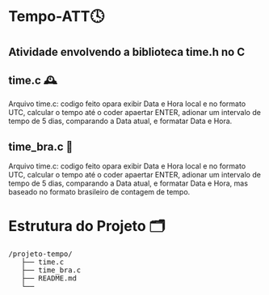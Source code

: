 <body>
<h1>Tempo-ATT🕓</h1>
  
<h2>Atividade envolvendo a biblioteca time.h no C </h2>

<h2>time.c 🕰️</h2>
<p>Arquivo time.c: codigo feito opara exibir Data e Hora local e no formato UTC, calcular o tempo até o coder apaertar ENTER, adionar um intervalo de tempo de 5 dias, comparando a Data atual, e formatar Data e Hora.</p>

<h2>time_bra.c 📅</h2>
<p>Arquivo time.c: codigo feito opara exibir Data e Hora local e no formato UTC, calcular o tempo até o coder apaertar ENTER, adionar um intervalo de tempo de 5 dias, comparando a Data atual, e formatar Data e Hora, mas baseado no formato brasileiro de contagem de tempo.</p>

<h1>Estrutura do Projeto 🗂️</h1>
<pre>
/projeto-tempo/
   ├── time.c      
   ├── time_bra.c
   ├── README.md
   └──
</pre>

</body>
